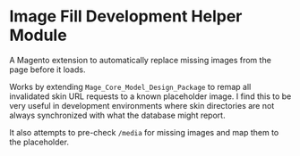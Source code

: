# Image Fill Development Helper Module
A Magento extension to automatically replace missing images from the page before it loads.

Works by extending `Mage_Core_Model_Design_Package` to remap all invalidated skin URL requests 
to a known placeholder image. I find this to be very useful in development environments where
skin directories are not always synchronized with what the database might report.

It also attempts to pre-check `/media` for missing images and map them to the placeholder.